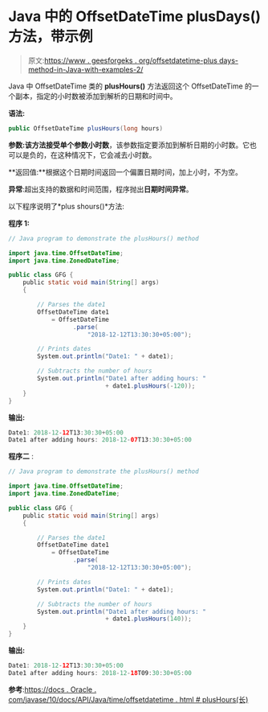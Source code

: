 # Java 中的 OffsetDateTime plusDays()方法，带示例

> 原文:[https://www . geesforgeks . org/offsetdatetime-plus days-method-in-Java-with-examples-2/](https://www.geeksforgeeks.org/offsetdatetime-plusdays-method-in-java-with-examples-2/)

Java 中 OffsetDateTime 类的 **plusHours()** 方法返回这个 OffsetDateTime 的一个副本，指定的小时数被添加到解析的日期和时间中。

**语法:**

```java
public OffsetDateTime plusHours(long hours)

```

**参数:**该方法接受单个参数**小时数**，该参数指定要添加到解析日期的小时数。它也可以是负的，在这种情况下，它会减去小时数。

**返回值:**根据这个日期时间返回一个偏置日期时间，加上小时，不为空。

**异常**:超出支持的数据和时间范围，程序抛出**日期时间异常**。

以下程序说明了*plus shours()*方法:

**程序 1:**

```java
// Java program to demonstrate the plusHours() method

import java.time.OffsetDateTime;
import java.time.ZonedDateTime;

public class GFG {
    public static void main(String[] args)
    {

        // Parses the date1
        OffsetDateTime date1
            = OffsetDateTime
                  .parse(
                      "2018-12-12T13:30:30+05:00");

        // Prints dates
        System.out.println("Date1: " + date1);

        // Subtracts the number of hours
        System.out.println("Date1 after adding hours: "
                           + date1.plusHours(-120));
    }
}
```

**输出:**

```java
Date1: 2018-12-12T13:30:30+05:00
Date1 after adding hours: 2018-12-07T13:30:30+05:00

```

**程序二** :

```java
// Java program to demonstrate the plusHours() method

import java.time.OffsetDateTime;
import java.time.ZonedDateTime;

public class GFG {
    public static void main(String[] args)
    {

        // Parses the date1
        OffsetDateTime date1
            = OffsetDateTime
                  .parse(
                      "2018-12-12T13:30:30+05:00");

        // Prints dates
        System.out.println("Date1: " + date1);

        // Subtracts the number of hours
        System.out.println("Date1 after adding hours: "
                           + date1.plusHours(140));
    }
}
```

**输出:**

```java
Date1: 2018-12-12T13:30:30+05:00
Date1 after adding hours: 2018-12-18T09:30:30+05:00

```

**参考**:[https://docs . Oracle . com/javase/10/docs/API/Java/time/offsetdatetime . html # plusHours(长)](https://docs.oracle.com/javase/10/docs/api/java/time/OffsetDateTime.html#plusHours(long))